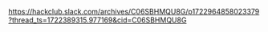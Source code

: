 https://hackclub.slack.com/archives/C06SBHMQU8G/p1722964858023379?thread_ts=1722389315.977169&cid=C06SBHMQU8G
